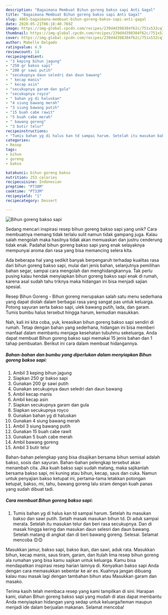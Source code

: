 ```yaml
---
description: "Bagaimana Membuat Bihun goreng bakso sapi Anti Gagal"
title: "Bagaimana Membuat Bihun goreng bakso sapi Anti Gagal"
slug: 4865-bagaimana-membuat-bihun-goreng-bakso-sapi-anti-gagal
date: 2020-05-21T06:18:40.769Z
image: https://img-global.cpcdn.com/recipes/239d4d398304f62c/751x532cq70/bihun-goreng-bakso-sapi-foto-resep-utama.jpg
thumbnail: https://img-global.cpcdn.com/recipes/239d4d398304f62c/751x532cq70/bihun-goreng-bakso-sapi-foto-resep-utama.jpg
cover: https://img-global.cpcdn.com/recipes/239d4d398304f62c/751x532cq70/bihun-goreng-bakso-sapi-foto-resep-utama.jpg
author: Mabelle Delgado
ratingvalue: 4.9
reviewcount: 14
recipeingredient:
- "3 keping bihun jagung"
- "250 gr bakso sapi"
- "200 gr sawi putih"
- "secukupnya daun seledri dan daun bawang"
- " kecap manis"
- " kecap asin"
- "secukupnya garam dan gula"
- "secukupnya royco"
- " bahan yg di haluskan"
- "4 siung bawang merah"
- "3 siung bawang putih"
- "15 buah cabe rawit"
- "5 buah cabe merah"
- " bawang goreng"
- "3 butir telur"
recipeinstructions:
- "Tumis bahan yg di halus kan td sampai harum. Setelah itu masukan bakso dan sawi putih. Setalh masak masukan bihun td. Di aduk sampai merata. Setelah itu masukan telur dan beri rasa secukupnya. Dan di masak hingga kering dan masukan daun selesri dan daun bawang. Setelah matang di angkat dan di beri bawang goreng. Selesai. Selamat mencoba 😊😊"
categories:
- Resep
tags:
- bihun
- goreng
- bakso

katakunci: bihun goreng bakso 
nutrition: 253 calories
recipecuisine: Indonesian
preptime: "PT38M"
cooktime: "PT33M"
recipeyield: "1"
recipecategory: Dessert

---
```



![Bihun goreng bakso sapi](https://img-global.cpcdn.com/recipes/239d4d398304f62c/751x532cq70/bihun-goreng-bakso-sapi-foto-resep-utama.jpg)

Sedang mencari inspirasi resep bihun goreng bakso sapi yang unik? Cara membuatnya memang tidak terlalu sulit namun tidak gampang juga. Kalau salah mengolah maka hasilnya tidak akan memuaskan dan justru cenderung tidak enak. Padahal bihun goreng bakso sapi yang enak selayaknya mempunyai aroma dan rasa yang bisa memancing selera kita.

Ada beberapa hal yang sedikit banyak berpengaruh terhadap kualitas rasa dari bihun goreng bakso sapi, mulai dari jenis bahan, selanjutnya pemilihan bahan segar, sampai cara mengolah dan menghidangkannya. Tak perlu pusing kalau hendak menyiapkan bihun goreng bakso sapi enak di rumah, karena asal sudah tahu triknya maka hidangan ini bisa menjadi sajian spesial.

Resep Bihun Goreng - Bihun goreng merupakan salah satu menu sederhana yang dapat diolah dalam berbagai rasa yang sangat pas untuk keluarga. Potong sayuran serta bakso sapi, ulek bawang putih, lada, dan garam. Tumis bumbu halus tersebut hingga harum, kemudian masukkan.


Nah, kali ini kita coba, yuk, kreasikan bihun goreng bakso sapi sendiri di rumah. Tetap dengan bahan yang sederhana, hidangan ini bisa memberi manfaat dalam membantu menjaga kesehatan tubuhmu sekeluarga. Anda dapat membuat Bihun goreng bakso sapi memakai 15 jenis bahan dan 1 tahap pembuatan. Berikut ini cara dalam membuat hidangannya.

<!--inarticleads1-->

##### Bahan-bahan dan bumbu yang diperlukan dalam menyiapkan Bihun goreng bakso sapi:

1. Ambil 3 keping bihun jagung
1. Siapkan 250 gr bakso sapi
1. Gunakan 200 gr sawi putih
1. Gunakan secukupnya daun seledri dan daun bawang
1. Ambil  kecap manis
1. Ambil  kecap asin
1. Siapkan secukupnya garam dan gula
1. Siapkan secukupnya royco
1. Gunakan  bahan yg di haluskan
1. Gunakan 4 siung bawang merah
1. Ambil 3 siung bawang putih
1. Gunakan 15 buah cabe rawit
1. Gunakan 5 buah cabe merah
1. Ambil  bawang goreng
1. Ambil 3 butir telur


Bahan-bahan pelengkap yang bisa disajikan bersama bihun semisal adalah bakso, sosis dan sayuran. Bahan-bahan pelengkap tersebut akan menambah cita. Jika kuah bakso sapi sudah matang, maka sajikanlah bersama bakso sapi, mi kuning atau bihun, kecap, saus dan cuka. Namun untuk penyajian bakso ketupat ini, pertama-tama letakkan potongan ketupat, bakso, mi, tahu, bawang goreng lalu siram dengan kuah panas yang sudah dibuat tadi. 

<!--inarticleads2-->

##### Cara membuat Bihun goreng bakso sapi:

1. Tumis bahan yg di halus kan td sampai harum. Setelah itu masukan bakso dan sawi putih. Setalh masak masukan bihun td. Di aduk sampai merata. Setelah itu masukan telur dan beri rasa secukupnya. Dan di masak hingga kering dan masukan daun selesri dan daun bawang. Setelah matang di angkat dan di beri bawang goreng. Selesai. Selamat mencoba 😊😊


Masukkan jamur, bakso sapi, bakso ikan, dan sawi, aduk rata. Masukkan bihun, kecap manis, saus tiram, garam, dan Itulah lima resep bihun goreng ala rumahan yang bisa kamu sajikan untuk keluarga. Kamu bisa mendapatkan inspirasi resep harian lainnya di. Kenyalkan bakso sapi Anda dengan cara memasukkan sebentar ke air es. Kuahnya jangan dibuang kalau mau masak lagi dengan tambahan bihun atau Masukkan garam dan masako. 

Terima kasih telah membaca resep yang kami tampilkan di sini. Harapan kami, olahan Bihun goreng bakso sapi yang mudah di atas dapat membantu Anda menyiapkan hidangan yang sedap untuk keluarga/teman maupun menjadi ide dalam berjualan makanan. Selamat mencoba!
